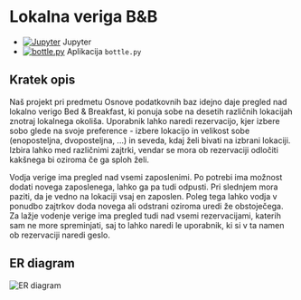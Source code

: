 # Lokalna veriga B&B

* [![Jupyter](https://mybinder.org/badge_logo.svg)](https://mybinder.org/v2/gh/brinaribic/Lokalna-veriga-B-B/main) Jupyter
* [![bottle.py](https://mybinder.org/badge_logo.svg)](https://mybinder.org/v2/gh/brinaribic/Lokalna-veriga-B-B/main?urlpath=proxy/8080/) Aplikacija `bottle.py`

## Kratek opis

Naš projekt pri predmetu Osnove podatkovnih baz idejno daje 
pregled nad lokalno verigo Bed & Breakfast, ki ponuja sobe 
na desetih različnih lokacijah znotraj lokalnega okoliša. Uporabnik
lahko naredi rezervacijo, kjer izbere sobo glede na svoje preference -
izbere lokacijo in velikost sobe (enoposteljna, dvoposteljna, ...) in seveda, kdaj želi bivati
na izbrani lokaciji. Izbira lahko med različnimi zajtrki, vendar se mora ob rezervaciji odločiti kakšnega bi
oziroma če ga sploh želi.

Vodja verige ima pregled nad vsemi zaposlenimi. Po potrebi ima možnost dodati novega zaposlenega, lahko ga pa tudi odpusti. 
Pri slednjem mora paziti, da je vedno na lokaciji
vsaj en zaposlen. Poleg tega lahko vodja v ponudbo zajtrkov doda novega ali odstrani oziroma uredi že obstoječega.
Za lažje vodenje verige ima pregled tudi nad vsemi rezervacijami, katerih sam ne more spreminjati, saj to lahko naredi le
uporabnik, ki si v ta namen ob rezervaciji naredi geslo.
## ER diagram

![ER diagram](https://github.com/brinaribic/projektna-naloga/blob/main/diagram/er_diagram.png)


